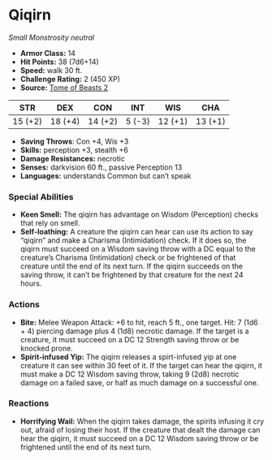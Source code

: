 # Qiqirn

*Small* *Monstrosity* *neutral*

- **Armor Class:** 14
- **Hit Points:** 38 (7d6+14)
- **Speed:** walk 30 ft.
- **Challenge Rating:** 2 (450 XP)
- **Source:** [Tome of Beasts 2](https://koboldpress.com/kpstore/product/tome-of-beasts-2-for-5th-edition/)

| STR | DEX | CON | INT | WIS | CHA |
| --- | --- | --- | --- | --- | --- |
| 15 (+2) | 18 (+4) | 14 (+2) | 5 (-3) | 12 (+1) | 13 (+1) |

- **Saving Throws**: Con +4, Wis +3
- **Skills:** perception +3, stealth +6
- **Damage Resistances:** necrotic
- **Senses:** darkvision 60 ft., passive Perception 13
- **Languages:** understands Common but can’t speak
### Special Abilities
- **Keen Smell:** The qiqirn has advantage on Wisdom (Perception) checks that rely on smell.
- **Self-loathing:** A creature the qiqirn can hear can use its action to say “qiqirn” and make a Charisma (Intimidation) check. If it does so, the qiqirn must succeed on a Wisdom saving throw with a DC equal to the creature’s Charisma (Intimidation) check or be frightened of that creature until the end of its next turn. If the qiqirn succeeds on the saving throw, it can’t be frightened by that creature for the next 24 hours.
### Actions
- **Bite:** Melee Weapon Attack: +6 to hit, reach 5 ft., one target. Hit: 7 (1d6 + 4) piercing damage plus 4 (1d8) necrotic damage. If the target is a creature, it must succeed on a DC 12 Strength saving throw or be knocked prone.
- **Spirit-infused Yip:** The qiqirn releases a spirt-infused yip at one creature it can see within 30 feet of it. If the target can hear the qiqirn, it must make a DC 12 Wisdom saving throw, taking 9 (2d8) necrotic damage on a failed save, or half as much damage on a successful one.
### Reactions
- **Horrifying Wail:** When the qiqirn takes damage, the spirits infusing it cry out, afraid of losing their host. If the creature that dealt the damage can hear the qiqirn, it must succeed on a DC 12 Wisdom saving throw or be frightened until the end of its next turn.
